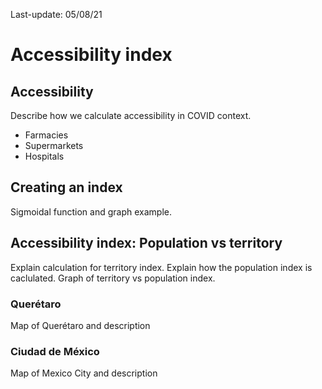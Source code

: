 Last-update: 05/08/21

# Accessibility index

## Accessibility
Describe how we calculate accessibility in COVID context.
+ Farmacies
+ Supermarkets
+ Hospitals

## Creating an index
Sigmoidal function and graph example.

## Accessibility index: Population vs territory
Explain calculation for territory index.
Explain how the population index is caclulated.
Graph of territory vs population index.

### Querétaro
Map of Querétaro and description

### Ciudad de México
Map of Mexico City and description